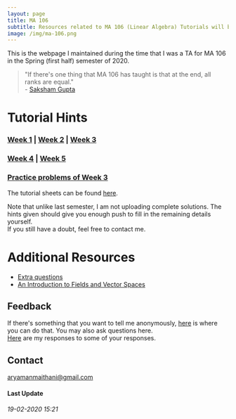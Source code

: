 ```yaml
---
layout: page
title: MA 106
subtitle: Resources related to MA 106 (Linear Algebra) Tutorials will be posted here
image: /img/ma-106.png
---
```

This is the webpage I maintained during the time that I was a TA for MA 106 in the Spring (first half) semester of 2020.  

> "If there's one thing that MA 106 has taught is that at the end, all ranks are equal."   
> \- [Saksham Gupta](/tuts/ma-106/saksham-gupta.jpg)

# Tutorial Hints
### [Week 1](https://github.com/aryamanmaithani/ma-106-tut/blob/master/Hints/Week-1.pdf) | [Week 2](https://github.com/aryamanmaithani/ma-106-tut/blob/master/Hints/Week-2.pdf) | [Week 3](https://github.com/aryamanmaithani/ma-106-tut/blob/master/Hints/Week-3.pdf)
### [Week 4](https://github.com/aryamanmaithani/ma-106-tut/blob/master/Hints/Week-4.pdf) | [Week 5](https://github.com/aryamanmaithani/ma-106-tut/blob/master/Hints/Week-5.pdf)  
### [Practice problems of Week 3](https://github.com/aryamanmaithani/ma-106-tut/blob/master/Hints/tut-3-extra.pdf)

The tutorial sheets can be found [here](https://github.com/aryamanmaithani/ma-106-tut/tree/master/Tutorial%20Sheets).  

Note that unlike last semester, I am not uploading complete solutions. The hints given should give you enough push to fill in the remaining details yourself.  
If you still have a doubt, feel free to contact me.

# Additional Resources
* [Extra questions](https://github.com/aryamanmaithani/ma-106-tut/blob/master/Additional%20Resources/Extra%20questions.pdf) 
* [An Introduction to Fields and Vector Spaces](https://github.com/aryamanmaithani/ma-106-tut/blob/master/Additional%20Resources/Fields%20and%20Vector%20Spaces.pdf)

## Feedback
If there's something that you want to tell me anonymously, [here](https://forms.gle/Q4kdU2MtUzQP94ac9) is where you can do that. You may also ask questions here.   
[Here](/tuts/ma-106/responses) are my responses to some of your responses.

## Contact
[aryamanmaithani@gmail.com](mailto:aryamanmaithani@gmail.com)  

#### Last Update
###### 19-02-2020 15:21